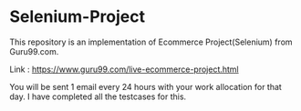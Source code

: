 # Selenium-Project
This repository is an implementation of Ecommerce Project(Selenium) from Guru99.com.

Link : https://www.guru99.com/live-ecommerce-project.html

You will be sent 1 email every 24 hours with your work allocation for that day. 
I have completed all the testcases for this.
